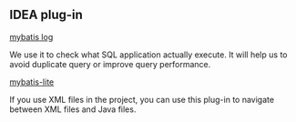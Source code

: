 ## IDEA plug-in

[mybatis log](https://plugins.jetbrains.com/plugin/14530-mybatis-log)

We use it to check what SQL application actually execute. It will help us to avoid duplicate query or improve query performance.

[mybatis-lite](https://plugins.jetbrains.com/plugin/10921-mybatis-lite/versions)

If you use XML files in the project, you can use this plug-in to navigate between XML files and Java files.